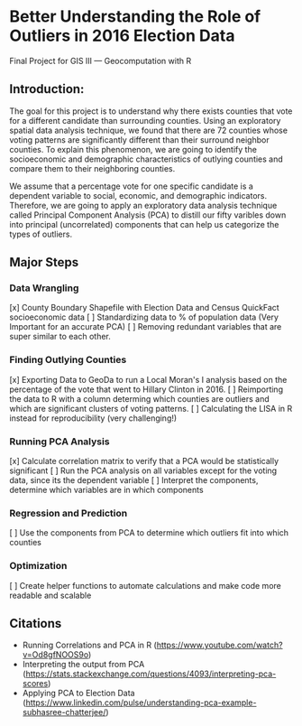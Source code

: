 # Better Understanding the Role of Outliers in 2016 Election Data
Final Project for GIS III — Geocomputation with R

## Introduction:
The goal for this project is to understand why there exists counties that vote for a different candidate than surrounding counties. Using an exploratory spatial data analysis technique, we found that there are 72 counties whose voting patterns are significantly different than their surround neighbor counties. To explain this phenomenon, we are going to identify the socioeconomic and demographic characteristics of outlying counties and compare them to their neighboring counties.

We assume that a percentage vote for one specific candidate is a dependent variable to social, economic, and demographic indicators. Therefore, we are going to apply an exploratory data analysis technique called Principal Component Analysis (PCA) to distill our fifty varibles down into principal (uncorrelated) components that can help us categorize the types of outliers. 

## Major Steps
### Data Wrangling 
[x] County Boundary Shapefile with Election Data and Census QuickFact socioeconomic data
[ ] Standardizing data to % of population data (Very Important for an accurate PCA)
[ ] Removing redundant variables that are super similar to each other.

### Finding Outlying Counties
[x] Exporting Data to GeoDa to run a Local Moran's I analysis based on the percentage of the vote that went to Hillary Clinton in 2016. 
[ ] Reimporting the data to R with a column determing which counties are outliers and which are significant clusters of voting patterns.
[ ] Calculating the LISA in R instead for reproducibility (very challenging!)

### Running PCA Analysis
[x] Calculate correlation matrix to verify that a PCA would be statistically significant
[ ] Run the PCA analysis on all variables except for the voting data, since its the dependent variable
[ ] Interpret the components, determine which variables are in which components

### Regression and Prediction
[ ] Use the components from PCA to determine which outliers fit into which counties

### Optimization
[ ] Create helper functions to automate calculations and make code more readable and scalable

## Citations
* Running Correlations and PCA in R (https://www.youtube.com/watch?v=Od8gfNOOS9o)
* Interpreting the output from PCA (https://stats.stackexchange.com/questions/4093/interpreting-pca-scores)
* Applying PCA to Election Data (https://www.linkedin.com/pulse/understanding-pca-example-subhasree-chatterjee/)
